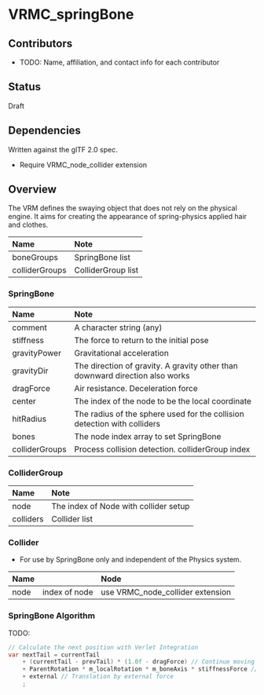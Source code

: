 # VRMC_springBone

## Contributors

* TODO: Name, affiliation, and contact info for each contributor

## Status

Draft

## Dependencies

Written against the glTF 2.0 spec.

* Require VRMC_node_collider extension

## Overview

The VRM defines the swaying object that does not rely on the physical engine.
It aims for creating the appearance of spring-physics applied hair and clothes.

| Name           | Note               |
|:---------------|:-------------------|
| boneGroups     | SpringBone list    |
| colliderGroups | ColliderGroup list |

### SpringBone

| Name           | Note                                                                         |
|:---------------|:-----------------------------------------------------------------------------|
| comment        | A character string (any)                                                     |
| stiffness      | The force to return to the initial pose                                      |
| gravityPower   | Gravitational acceleration                                                   |
| gravityDir     | The direction of gravity. A gravity other than downward direction also works |
| dragForce      | Air resistance. Deceleration force                                           |
| center         | The index of the node to be the local coordinate                             |
| hitRadius      | The radius of the sphere used for the collision detection with colliders     |
| bones          | The node index array to set SpringBone                                       |
| colliderGroups | Process collision detection. colliderGroup index                             |

### ColliderGroup

| Name      | Note                                  |
|:----------|:--------------------------------------|
| node      | The index of Node with collider setup |
| colliders | Collider list                         |

### Collider

* For use by SpringBone only and independent of the Physics system.

| Name      |               | Node                                                |
|:----------|:--------------|:----------------------------------------------------|
| node      | index of node | use VRMC_node_collider extension 

### SpringBone Algorithm

TODO:

```cs
// Calculate the next position with Verlet Integration
var nextTail = currentTail
    + (currentTail - prevTail) * (1.0f - dragForce) // Continue moving from the previous frame (with attenuation)
    + ParentRotation * m_localRotation * m_boneAxis * stiffnessForce // Moving target of child bone by parent rotation
    + external // Translation by external force
    ;
```
